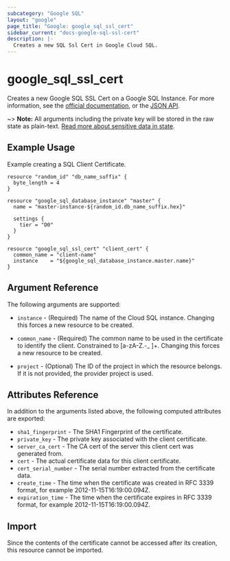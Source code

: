 ```yaml
---
subcategory: "Google SQL"
layout: "google"
page_title: "Google: google_sql_ssl_cert"
sidebar_current: "docs-google-sql-ssl-cert"
description: |-
  Creates a new SQL Ssl Cert in Google Cloud SQL.
---
```


# google\_sql\_ssl\_cert

Creates a new Google SQL SSL Cert on a Google SQL Instance. For more information, see the [official documentation](https://cloud.google.com/sql/), or the [JSON API](https://cloud.google.com/sql/docs/mysql/admin-api/v1beta4/sslCerts).

~> **Note:** All arguments including the private key will be stored in the raw state as plain-text.
[Read more about sensitive data in state](/docs/state/sensitive-data.html).

## Example Usage

Example creating a SQL Client Certificate.

```hcl
resource "random_id" "db_name_suffix" {
  byte_length = 4
}

resource "google_sql_database_instance" "master" {
  name = "master-instance-${random_id.db_name_suffix.hex}"

  settings {
    tier = "D0"
  }
}

resource "google_sql_ssl_cert" "client_cert" {
  common_name = "client-name"
  instance    = "${google_sql_database_instance.master.name}"
}
```

## Argument Reference

The following arguments are supported:

* `instance` - (Required) The name of the Cloud SQL instance. Changing this
    forces a new resource to be created.

* `common_name` - (Required) The common name to be used in the certificate to identify the
    client. Constrained to [a-zA-Z.-_ ]+. Changing this forces a new resource to be created.

* `project` - (Optional) The ID of the project in which the resource belongs. If it
    is not provided, the provider project is used.


## Attributes Reference

In addition to the arguments listed above, the following computed attributes are
exported:

* `sha1_fingerprint` - The SHA1 Fingerprint of the certificate.
* `private_key` - The private key associated with the client certificate.
* `server_ca_cert` - The CA cert of the server this client cert was generated from.
* `cert` - The actual certificate data for this client certificate.
* `cert_serial_number` - The serial number extracted from the certificate data.
* `create_time` - The time when the certificate was created in RFC 3339 format,
    for example 2012-11-15T16:19:00.094Z.
* `expiration_time` - The time when the certificate expires in RFC 3339 format,
    for example 2012-11-15T16:19:00.094Z.

## Import

Since the contents of the certificate cannot be accessed after its creation, this resource cannot be imported.

